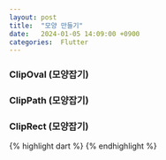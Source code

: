 ```yaml
---
layout: post
title:  "모양 만들기"
date:   2024-01-05 14:09:00 +0900
categories:  Flutter
---
```


### ClipOval (모양잡기)
### ClipPath (모양잡기)
### ClipRect (모양잡기)

{% highlight dart %}
{% endhighlight %}